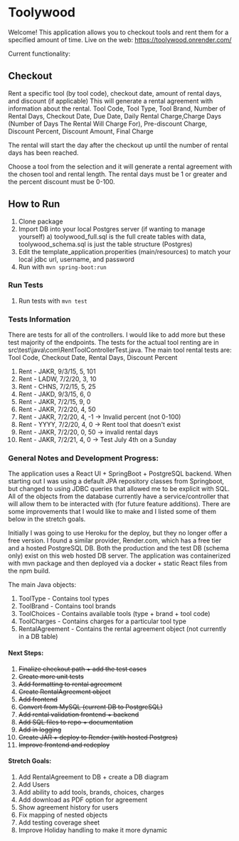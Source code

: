 # Toolywood

Welcome! This application allows you to checkout tools and rent them for a specified amount of time.
Live on the web:
https://toolywood.onrender.com/

Current functionality:

## Checkout
Rent a specific tool (by tool code), checkout date, amount of rental days, and discount (if applicable)
This will generate a rental agreement with information about the rental. 
Tool Code, Tool Type, Tool Brand, Number of Rental Days, Checkout Date,
Due Date, Daily Rental Charge,Charge Days (Number of Days The Rental Will Charge For),
Pre-discount Charge, Discount Percent, Discount Amount, Final Charge

The rental will start the day after the checkout up until the number of 
rental days has been reached. 

Choose a tool from the selection and it will generate a rental agreement with the chosen tool 
and rental length. The rental days must be 1 or greater and the percent discount must be 
0-100. 


## How to Run
1) Clone package
2) Import DB into your local Postgres server (if wanting to manage yourself)
    a) toolywood_full.sql is the full create tables with data, toolywood_schema.sql is just the table structure (Postgres)
3) Edit the template_application.properities (main/resources) to match your local jdbc url, username, and password
4) Run with `mvn spring-boot:run`

### Run Tests
1) Run tests with `mvn test`

### Tests Information
There are tests for all of the controllers. I would like to add more but these test majority of the endpoints.
The tests for the actual tool renting are in src\test\java\com\RentToolControllerTest.java.
The main tool rental tests are:
Tool Code, Checkout Date, Rental Days, Discount Percent
1) Rent - JAKR, 9/3/15, 5, 101
2) Rent - LADW, 7/2/20, 3, 10
3) Rent - CHNS, 7/2/15, 5, 25
4) Rent - JAKD, 9/3/15, 6, 0
5) Rent - JAKR, 7/2/15, 9, 0
6) Rent - JAKR, 7/2/20, 4, 50
7) Rent - JAKR, 7/2/20, 4, -1 -> Invalid percent (not 0-100)
8) Rent - YYYY, 7/2/20, 4, 0 -> Rent tool that doesn't exist
9) Rent - JAKR, 7/2/20, 0, 50 -> invalid rental days
10) Rent - JAKR, 7/2/21, 4, 0 -> Test July 4th on a Sunday

### General Notes and Development Progress:
The application uses a React UI + SpringBoot + PostgreSQL backend. When starting out I was using a default JPA 
repository classes from Springboot, but changed to using JDBC queries that allowed me to be explicit with SQL.
All of the objects from the database currently have a service/controller that will allow them to be interacted
with (for future feature additions). There are some improvements that I would like to make and I listed
some of them below in the stretch goals. 

Initially I was going to use Heroku for the deploy, but they no longer offer a free version. I found a similar 
provider, Render.com, which has a free tier and a hosted PostgreSQL DB. Both the production and the test
DB (schema only) exist on this web hosted DB server. The application was containerized with mvn package and then deployed
via a docker + static React files from the npm build. 

The main Java objects:
1) ToolType - Contains tool types
2) ToolBrand - Contains tool brands
3) ToolChoices - Contains available tools (type + brand + tool code)
4) ToolCharges - Contains charges for a particular tool type
5) RentalAgreement - Contains the rental agreement object (not currently in a DB table)

#### Next Steps:
1) ~~Finalize checkout path + add the test cases~~
2) ~~Create more unit tests~~
3) ~~Add formatting to rental agreement~~
4) ~~Create RentalAgreement object~~
5) ~~Add frontend~~
6) ~~Convert from MySQL (current DB to PostgreSQL)~~
7) ~~Add rental validation frontend + backend~~
8) ~~Add SQL files to repo + documentation~~
9) ~~Add in logging~~
10) ~~Create JAR + deploy to Render (with hosted Postgres)~~
11) ~~Improve frontend and redeploy~~

#### Stretch Goals:
1) Add RentalAgreement to DB + create a DB diagram
2) Add Users
3) Add ability to add tools, brands, choices, charges
4) Add download as PDF option for agreement
5) Show agreement history for users
6) Fix mapping of nested objects
7) Add testing coverage sheet
8) Improve Holiday handling to make it more dynamic

